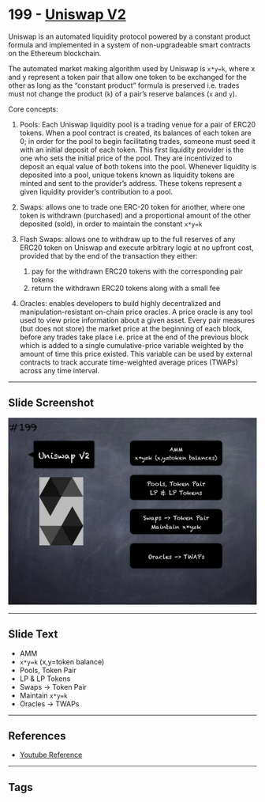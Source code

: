 # 199 - [Uniswap V2](Uniswap%20V2.md)
Uniswap is an automated liquidity protocol powered by a constant product formula and implemented in a system of non-upgradeable smart contracts on the Ethereum blockchain. 

The automated market making algorithm used by Uniswap is `x*y=k`, where x and y represent a token pair that allow one token to be exchanged for the other as long as the “constant product” formula is preserved i.e. trades must not change the product (`k`) of a pair’s reserve balances (`x` and `y`). 

Core concepts:

1. Pools: Each Uniswap liquidity pool is a trading venue for a pair of ERC20 tokens. When a pool contract is created, its balances of each token are 0; in order for the pool to begin facilitating trades, someone must seed it with an initial deposit of each token. This first liquidity provider is the one who sets the initial price of the pool. They are incentivized to deposit an equal value of both tokens into the pool. Whenever liquidity is deposited into a pool, unique tokens known as liquidity tokens are minted and sent to the provider’s address. These tokens represent a given liquidity provider’s contribution to a pool. 
    
2. Swaps: allows one to trade one ERC-20 token for another, where one token is withdrawn (purchased) and a proportional amount of the other deposited (sold), in order to maintain the constant `x*y=k`
    
3. Flash Swaps: allows one to withdraw up to the full reserves of any ERC20 token on Uniswap and execute arbitrary logic at no upfront cost, provided that by the end of the transaction they either: 
	1. pay for the withdrawn ERC20 tokens with the corresponding pair tokens
	2. return the withdrawn ERC20 tokens along with a small fee
    
4. Oracles: enables developers to build highly decentralized and manipulation-resistant on-chain price oracles. A price oracle is any tool used to view price information about a given asset. Every pair measures (but does not store) the market price at the beginning of each block, before any trades take place i.e. price at the end of the previous block which is added to a single cumulative-price variable weighted by the amount of time this price existed. This variable can be used by external contracts to track accurate time-weighted average prices (TWAPs) across any time interval.

___
## Slide Screenshot
![199.jpg](../../images/3.%20Solidity%20201/199.jpg)
___
## Slide Text
- AMM
- `x*y=k` (x,y=token balance)
- Pools, Token Pair
- LP & LP Tokens
- Swaps -> Token Pair
- Maintain `x*y=k`
- Oracles -> TWAPs
___
## References
- [Youtube Reference](https://youtu.be/0kx8M4u5980?t=1501)
___
## Tags
